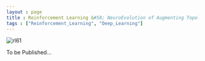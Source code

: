 ```yaml
---
layout : page
title : Reinforcement Learning &#58; NeuroEvolution of Augmenting Topologies(NEAT)
tags : ["Reinforcement_Learning", "Deep_Learning"]
---
```


![rl61](https://github.com/nnrg/opennero/wiki/neuroevolution.png)

To be Published...

